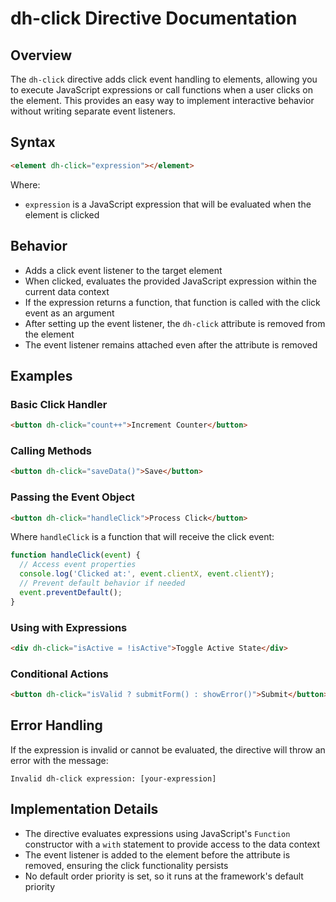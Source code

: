 # dh-click Directive Documentation

## Overview

The `dh-click` directive adds click event handling to elements, allowing you to execute JavaScript expressions or call functions when a user clicks on the element. This provides an easy way to implement interactive behavior without writing separate event listeners.

## Syntax

```html
<element dh-click="expression"></element>
```

Where:
- `expression` is a JavaScript expression that will be evaluated when the element is clicked

## Behavior

- Adds a click event listener to the target element
- When clicked, evaluates the provided JavaScript expression within the current data context
- If the expression returns a function, that function is called with the click event as an argument
- After setting up the event listener, the `dh-click` attribute is removed from the element
- The event listener remains attached even after the attribute is removed

## Examples

### Basic Click Handler

```html
<button dh-click="count++">Increment Counter</button>
```

### Calling Methods

```html
<button dh-click="saveData()">Save</button>
```

### Passing the Event Object

```html
<button dh-click="handleClick">Process Click</button>
```

Where `handleClick` is a function that will receive the click event:

```javascript
function handleClick(event) {
  // Access event properties
  console.log('Clicked at:', event.clientX, event.clientY);
  // Prevent default behavior if needed
  event.preventDefault();
}
```

### Using with Expressions

```html
<div dh-click="isActive = !isActive">Toggle Active State</div>
```

### Conditional Actions

```html
<button dh-click="isValid ? submitForm() : showError()">Submit</button>
```

## Error Handling

If the expression is invalid or cannot be evaluated, the directive will throw an error with the message:
```
Invalid dh-click expression: [your-expression]
```

## Implementation Details

- The directive evaluates expressions using JavaScript's `Function` constructor with a `with` statement to provide access to the data context
- The event listener is added to the element before the attribute is removed, ensuring the click functionality persists
- No default order priority is set, so it runs at the framework's default priority